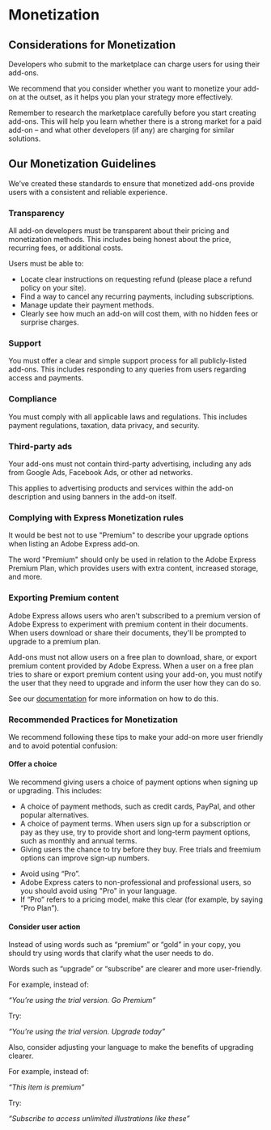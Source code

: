 # Monetization

## Considerations for Monetization

Developers who submit to the marketplace can charge users for using their add-ons.

We recommend that you consider whether you want to monetize your add-on at the outset, as it helps you plan your strategy more effectively.

Remember to research the marketplace carefully before you start creating add-ons. This will help you learn whether there is a strong market for a paid add-on – and what other developers (if any) are charging for similar solutions.

<!-- ## Payment Models

You can choose from a variety of models for your add-on. Take the time to consider which one suits your needs best.

### Free

Users are not charged for adding and using the add-on.

## Freemium

This model offers a basic version for free, but users must upgrade to a paid version for extra features and content. This payment could be a one-time fee or subscription.

Freemium add-ons have a high percentage of acquisition in our marketplace, making this our recommended option.

### Paid

This requires users to pay a fee before using the add-on. You may wish to offer a trial period at the outset, in which users can test out the add-on for a certain period of time before deciding whether to pay.

### Sign-up for service (SaaS)

The add-on requires the user to have access to external services before they can use it.

### Credits

This model asks users to buy credits which can be used for services on the add-on. This can be used for things such as licensing images or trying out Generative AI models. Many add-ons offer users some free credits to start so they can test out the service. -->

## Our Monetization Guidelines

We’ve created these standards to ensure that monetized add-ons provide users with a consistent and reliable experience.

### Transparency

All add-on developers must be transparent about their pricing and monetization methods. This includes being honest about the price, recurring fees, or additional costs.

Users must be able to:

- Locate clear instructions on requesting refund (please place a refund policy on your site).
- Find a way to cancel any recurring payments, including subscriptions.
- Manage update their payment methods.
- Clearly see how much an add-on will cost them, with no hidden fees or surprise charges.

### Support

You must offer a clear and simple support process for all publicly-listed add-ons. This includes responding to any queries from users regarding access and payments.

### Compliance

You must comply with all applicable laws and regulations. This includes payment regulations, taxation, data privacy, and security.

### Third-party ads

Your add-ons must not contain third-party advertising, including any ads from Google Ads, Facebook Ads, or other ad networks.

This applies to advertising products and services within the add-on description and using banners in the add-on itself.

### Complying with Express Monetization rules

It would be best not to use "Premium" to describe your upgrade options when listing an Adobe Express add-on.

The word "Premium" should only be used in relation to the Adobe Express Premium Plan, which provides users with extra content, increased storage, and more.

### Exporting Premium content

Adobe Express allows users who aren't subscribed to a premium version of Adobe Express to experiment with premium content in their documents. When users download or share their documents, they'll be prompted to upgrade to a premium plan.

Add-ons must not allow users on a free plan to download, share, or export premium content provided by Adobe Express. When a user on a free plan tries to share or export premium content using your add-on, you must notify the user that they need to upgrade and inform the user how they can do so.

See our [documentation](../../develop/use_cases.md#premium-content) for more information on how to do this.

### Recommended Practices for Monetization

We recommend following these tips to make your add-on more user friendly and to avoid potential confusion:

#### Offer a choice

We recommend giving users a choice of payment options when signing up or upgrading. This includes:

- A choice of payment methods, such as credit cards, PayPal, and other popular alternatives.
- A choice of payment terms. When users sign up for a subscription or pay as they use, try to provide short and long-term payment options, such as monthly and annual terms.
- Giving users the chance to try before they buy. Free trials and freemium options can improve sign-up numbers.

<!-- - Differentiate between “free” and “trial”

- These words are not interchangeable. “Free” tends to mean that users will not be charged for content while it is published and available.

- “Trial” means that content is free for a limited time. A “free trial” means that the user will not be charged for content for a set period, at which point they will need to pay a fee to access it. -->

- Avoid using “Pro”.
- Adobe Express caters to non-professional and professional users, so you should avoid using "Pro" in your language.
- If “Pro” refers to a pricing model, make this clear (for example, by saying “Pro Plan”).

#### Consider user action

Instead of using words such as “premium” or “gold” in your copy, you should try using words that clarify what the user needs to do.

Words such as “upgrade” or “subscribe” are clearer and more user-friendly.

For example, instead of:

*“You’re using the trial version. Go Premium”*

Try:

*“You’re using the trial version. Upgrade today”*

Also, consider adjusting your language to make the benefits of upgrading clearer.

For example, instead of:

*“This item is premium”*

Try:

*“Subscribe to access unlimited illustrations like these”*
